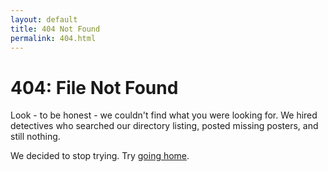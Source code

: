 ```yaml
---
layout: default
title: 404 Not Found
permalink: 404.html
---
```

# 404: File Not Found
Look - to be honest - we couldn't find what you were looking for.
We hired detectives who searched our directory listing,
posted missing posters,
and still nothing.

We decided to stop trying. Try [going home](/).
